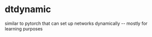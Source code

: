 # dtdynamic
similar to pytorch that can set up networks dynamically -- mostly for learning purposes
